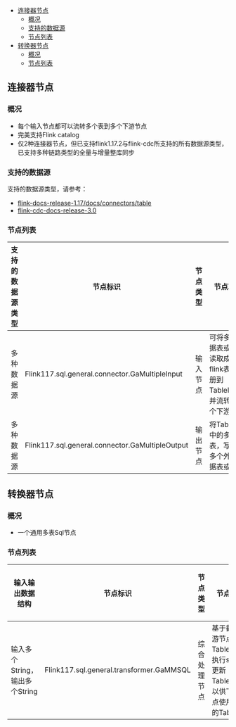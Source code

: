 <!-- TOC -->
  * [连接器节点](#连接器节点)
    * [概况](#概况)
    * [支持的数据源](#支持的数据源)
    * [节点列表](#节点列表)
  * [转换器节点](#转换器节点)
    * [概况](#概况-1)
    * [节点列表](#节点列表-1)
<!-- TOC -->

## 连接器节点

### 概况

- 每个输入节点都可以流转多个表到多个下游节点
- 完美支持Flink catalog
- 仅2种连接器节点，但已支持flink1.17.2与flink-cdc所支持的所有数据源类型，已支持多种链路类型的全量与增量整库同步

### 支持的数据源

支持的数据源类型，请参考：

- [flink-docs-release-1.17/docs/connectors/table](https://nightlies.apache.org/flink/flink-docs-release-1.17/docs/connectors/table/overview/)
- [flink-cdc-docs-release-3.0](https://nightlies.apache.org/flink/flink-cdc-docs-release-3.0/)

### 节点列表

| 支持的数据源类型 | 节点标识                                            | 节点类型 | 节点功能                                         | 流批类型 | 节点说明书                                                               |
|----------|-------------------------------------------------|------|----------------------------------------------|------|---------------------------------------------------------------------|
| 多种数据源    | Flink117.sql.general.connector.GaMultipleInput  | 输入节点 | 可将多个数据表或文件读取成多个flink表，注册到TableEnv，并流转到多个下游节点 | 流批   | [节点说明书](connectors/String.general.connector.GaMultipleInput说明书.md)  |
| 多种数据源    | Flink117.sql.general.connector.GaMultipleOutput | 输出节点 | 将TableEnv中的多个表，写出到多个外部数据表或文件                 | 流批   | [节点说明书](connectors/String.general.connector.GaMultipleOutput说明书.md) |

## 转换器节点

### 概况

- 一个通用多表Sql节点

### 节点列表

| 输入输出数据结构              | 节点标识                                     | 节点类型   | 节点功能                                                    | 流批类型 | 节点说明书                                                          |
|-----------------------|------------------------------------------|--------|---------------------------------------------------------|------|----------------------------------------------------------------|
| 输入多个String，输出多个String | Flink117.sql.general.transformer.GaMMSQL | 综合处理节点 | 基于截止上游节点时的TableEnv，执行sql，更新TableEnv，以供下游节点使用最新的TableEnv | 流批   | [节点说明书](transformers/String.general.transformer.GaMMSQL说明书.md) |
